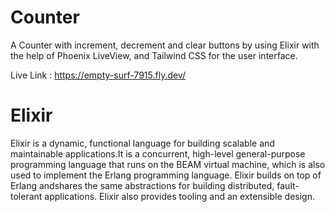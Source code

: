 # Counter
  A Counter with increment, decrement and clear buttons by using Elixir with the help of Phoenix LiveView, and Tailwind CSS for the user interface.

  Live Link : https://empty-surf-7915.fly.dev/

# Elixir

Elixir is a dynamic, functional language for building scalable and maintainable applications.It is a concurrent, high-level general-purpose programming language that runs on the BEAM virtual machine, which is also used to implement the Erlang programming language. Elixir builds on top of Erlang andshares the same abstractions for building distributed, fault-tolerant applications. Elixir also provides tooling and an extensible design.